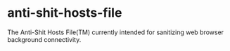 # anti-shit-hosts-file
The Anti-Shit Hosts File(TM) currently intended for sanitizing web browser background connectivity.
